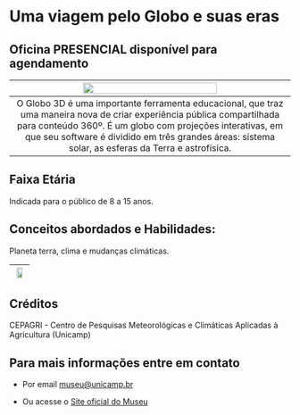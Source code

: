 # Uma viagem pelo Globo e suas eras

## Oficina PRESENCIAL disponível para agendamento

|<img src="globoeras.png" width="70%" height="70%">|
|:----:|
|O Globo 3D é uma importante ferramenta educacional, que traz uma maneira nova de criar experiência pública compartilhada para conteúdo 360º. É um globo com projeções interativas, em que seu software é dividido em três grandes áreas: sistema solar, as esferas da Terra e astrofísica.|

## Faixa Etária
Indicada para o público de 8 a 15 anos.

## Conceitos abordados e Habilidades: 
Planeta terra, clima e mudanças climáticas.

|<img src="globos.png" width="70%" height="70%">|
|:----:|

## Créditos
CEPAGRI - Centro de Pesquisas Meteorológicas e Climáticas Aplicadas à Agricultura (Unicamp)

## Para mais informações entre em contato

* Por email museu@unicamp.br

* Ou acesse o [Site oficial do Museu](https://www.mc.unicamp.br/visite)
